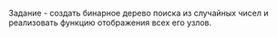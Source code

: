 Задание - создать бинарное дерево поиска из случайных чисел и реализовать функцию отображения всех его узлов.
